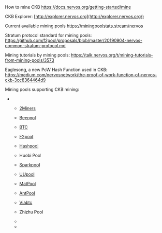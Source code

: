 How to mine CKB https://docs.nervos.org/getting-started/mine



CKB Explorer: [http://explorer.nervos.org](http://explorer.nervos.org/)



Current available mining pools https://miningpoolstats.stream/nervos 



Stratum protocol standard for mining pools: https://github.com/f2pool/proposals/blob/master/20190904-nervos-common-stratum-protocol.md  



Mining tutorials by mining pools: https://talk.nervos.org/t/mining-tutorials-from-mining-pools/3573



Eaglesong, a new PoW Hash Function used in CKB: https://medium.com/nervosnetwork/the-proof-of-work-function-of-nervos-ckb-3cc8364464d9



Mining pools supporting CKB mining: 

- - [2Miners](http://www.2miners.com) 

  - [Beepool](http://www.beepool.org)

  - [BTC](http://pool.btc.com)

  - [F2pool](https://www.f2pool.com )

  - [Hashpool](http://www.hashpool.com)

  - Huobi Pool

  - [Sparkpool](http://www.sparkpool.com )

  - [UUpool](http://uupool.cn)

  - [MatPool](http://www.matpool.io)

  - [AntPool](http://www.antpool.com)

  - [Viabtc](http://www.viabtc.com)

  - Zhizhu Pool

  - 

  - 
